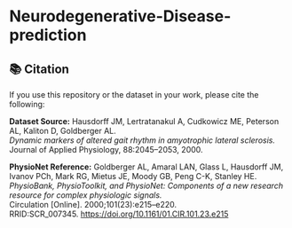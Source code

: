 # Neurodegenerative-Disease-prediction
## 📚 Citation

If you use this repository or the dataset in your work, please cite the following:

**Dataset Source:**
Hausdorff JM, Lertratanakul A, Cudkowicz ME, Peterson AL, Kaliton D, Goldberger AL.  
*Dynamic markers of altered gait rhythm in amyotrophic lateral sclerosis.*  
Journal of Applied Physiology, 88:2045–2053, 2000.

**PhysioNet Reference:**
Goldberger AL, Amaral LAN, Glass L, Hausdorff JM, Ivanov PCh, Mark RG, Mietus JE, Moody GB, Peng C-K, Stanley HE.  
*PhysioBank, PhysioToolkit, and PhysioNet: Components of a new research resource for complex physiologic signals.*  
Circulation [Online]. 2000;101(23):e215–e220.  
RRID:SCR_007345. https://doi.org/10.1161/01.CIR.101.23.e215


